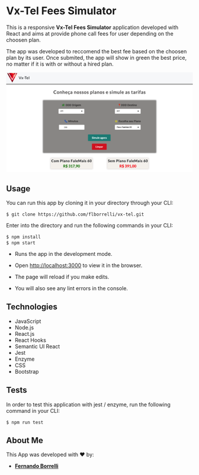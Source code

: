 # Vx-Tel Fees Simulator
This is a responsive **Vx-Tel Fees Simulator** application developed with React and aims at provide phone call fees for user depending on the choosen plan.

The app was developed to reccomend the best fee based on the choosen plan by its user. Once submited, the app will show in green the best price, no matter if it is with or without a hired plan.

![](/public/images/home.png)

## Usage

You can run this app by cloning it in your directory through your CLI:

```
$ git clone https://github.com/flborrelli/vx-tel.git
```

Enter into the directory and run the following commands in your CLI:
```
$ npm install
$ npm start
```

- Runs the app in the development mode.

- Open [http://localhost:3000](http://localhost:3000) to view it in the browser.

- The page will reload if you make edits.

- You will also see any lint errors in the console.


## Technologies

- JavaScript
- Node.js
- React.js
- React Hooks
- Semantic UI React
- Jest
- Enzyme
- CSS
- Bootstrap

## Tests

In order to test this application with jest / enzyme, run the following command in your CLI:

```
$ npm run test
```

## About Me

This App was developed with :heart: by:

- [**Fernando Borrelli**](https://github.com/flborrelli)
